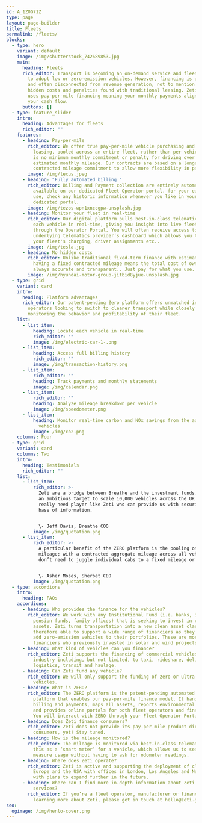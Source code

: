 ```yaml
---
id: A_1ZOG71Z
type: page
layout: page-builder
title: Fleets
permalink: /fleets/
blocks:
  - type: hero
    variant: default
    image: /img/shutterstock_742689853.jpg
    main:
      heading: Fleets
      rich_editor: Transport is becoming an on-demand service and fleet operators need
        to adopt low or zero-emission vehicles. However, financing is expensive
        and often disconnected from revenue generation, not to mention the
        hidden costs and penalties found with traditional leasing. Zeti’s model
        uses pay-per-mile financing meaning your monthly payments align with
        your cash flow.
      buttons: []
  - type: feature_slider
    intro:
      heading: Advantages for fleets
      rich_editor: ""
    features:
      - heading: Pay-per-mile
        rich_editor: We offer true pay-per-mile vehicle purchasing and long-term
          leasing, pooled across an entire fleet, rather than per vehicle. There
          is no minimum monthly commitment or penalty for driving over your
          estimated monthly mileage. Our contracts are based on a longer-term
          contracted mileage commitment to allow more flexibility in payments.
        image: /img/lexus.jpeg
      - heading: "Fully automated billing "
        rich_editor: Billing and Payment collection are entirely automated and always
          available on our dedicated Fleet Operator portal. for your ease of
          use, check any historic information whenever you like in your
          dedicated portal.
        image: /img/tezos-wpn1xnccgpw-unsplash.jpg
      - heading: Monitor your fleet in real-time
        rich_editor: Our digital platform pulls best-in-class telematics directly from
          each vehicle in real-time, giving you insight into live fleet behavior
          through the Operator Portal. You will often receive access to the
          underlying telematics provider’s dashboard which allows you to manage
          your fleet's charging, driver assignments etc..
        image: /img/tesla.jpg
      - heading: No hidden costs
        rich_editor: Unlike traditional fixed-term finance with estimated mileage,
          having a fixed contracted mileage means the total cost of ownership is
          always accurate and transparent.. Just pay for what you use.
        image: /img/hyundai-motor-group-jitbid8yjue-unsplash.jpg
  - type: grid
    variant: card
    intro:
      heading: Platform advantages
      rich_editor: Our patent-pending Zero platform offers unmatched insight for fleet
        operators looking to switch to cleaner transport while closely
        monitoring the behavior and profitability of their fleet.
    list:
      - list_item:
          heading: Locate each vehicle in real-time
          rich_editor: ""
          image: /img/electric-car-1-.png
      - list_item:
          heading: Access full billing history
          rich_editor: ""
          image: /img/transaction-history.png
      - list_item:
          rich_editor: ""
          heading: Track payments and monthly statements
          image: /img/calendar.png
      - list_item:
          rich_editor: ""
          heading: Analyze mileage breakdown per vehicle
          image: /img/speedometer.png
      - list_item:
          heading: Monitor real-time carbon and NOx savings from the adoption of clean
            vehicles
          image: /img/co2.png
    columns: Four
  - type: grid
    variant: card
    columns: Two
    intro:
      heading: Testimonials
      rich_editor: ""
    list:
      - list_item:
          rich_editor: >-
            Zeti are a bridge between Breathe and the investment funds. We have
            an ambitious target to scale 10,000 vehicles across the UK so we
            really need player like Zeti who can provide us with security and
            base of information.


            \- Jeff Davis, Breathe COO
          image: /img/quotation.png
      - list_item:
          rich_editor: >-
            A particular benefit of the ZERO platform is the pooling of vehicle
            mileage; with a contracted aggregate mileage across all vehicles, we
            don’t need to juggle individual cabs to a fixed mileage or end date


            \- Asher Moses, Sherbet CEO
          image: /img/quotation.png
  - type: accordions
    intro:
      heading: FAQs
    accordions:
      - heading: Who provides the finance for the vehicles?
        rich_editor: We work with any Institutional Fund (i.e. banks, insurance firms,
          pension funds, family offices) that is seeking to invest in clean
          assets. Zeti turns transportation into a new clean asset class and is
          therefore able to support a wide range of financiers as they seek to
          add zero-emission vehicles to their portfolios. These are most often
          financiers who previously invested in solar and wind projects.
      - heading: What kind of vehicles can you finance?
        rich_editor: Zeti supports the financing of commercial vehicles across any
          industry including, but not limited, to taxi, rideshare, delivery,
          logistics, transit and haulage.
      - heading: Can Zeti fund any vehicle?
        rich_editor: We will only support the funding of zero or ultra-low-emission
          vehicles.
      - heading: What is ZERO?
        rich_editor: The ZERO platform is the patent-pending automated asset financing
          platform that enables our pay-per-mile finance model. It handles all
          billing and payments, maps all assets, reports environmental benefits
          and provides online portals for both fleet operators and financiers.
          You will interact with ZERO through your Fleet Operator Portal.
      - heading: Does Zeti finance consumers?
        rich_editor: Zeti does not provide its pay-per-mile product directly to
          consumers, yet! Stay tuned.
      - heading: How is the mileage monitored?
        rich_editor: The mileage is monitored via best-in-class telematics. Think of
          this as a ‘smart meter’ for a vehicle, which allows us to seamlessly
          measure usage without having to ask for odometer readings.
      - heading: Where does Zeti operate?
        rich_editor: Zeti is active and supporting the deployment of clean vehicles in
          Europe and the USA with offices in London, Los Angeles and New York
          with plans to expand further in the future.
      - heading: Where can I find more in-depth information about Zeti's products and
          services?
        rich_editor: If you’re a fleet operator, manufacturer or financier interested in
          learning more about Zeti, please get in touch at hello@zeti.group.
seo:
  ogimage: /img/henlo-cover.png
---
```

